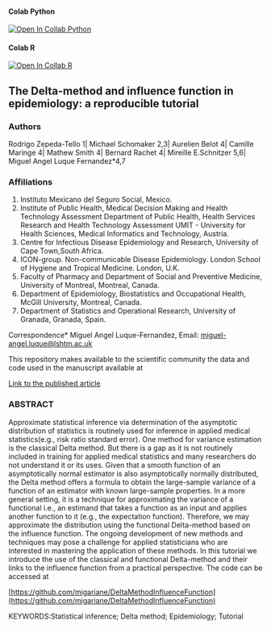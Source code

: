 #### Colab Python  
[![Open In Collab Python](https://colab.research.google.com/assets/colab-badge.svg)](https://colab.research.google.com/drive/1kMdpifukqeOek1ztUy-Vr4Gg6s12t4St?usp=sharing)  

#### Colab R  
[![Open In Collab R](https://colab.research.google.com/assets/colab-badge.svg)](https://colab.research.google.com/github/migariane/DeltaMethodInfluenceFunction/blob/main/R-CodeBoxes.ipynb)  

## The Delta-method and influence function in epidemiology: a reproducible tutorial

### Authors
Rodrigo Zepeda-Tello 1| Michael Schomaker 2,3| Aurelien Belot 4| Camille Maringe 4| Mathew Smith 4| Bernard Rachet 4| Mireille E.Schnitzer 5,6| Miguel Angel Luque Fernandez*4,7

### Affiliations 
1. Instituto Mexicano del Seguro Social, Mexico.
2. Institute of Public Health, Medical Decision Making and Health Technology Assessment Department of Public Health, Health Services Research and Health Technology Assessment UMIT - University for Health Sciences, Medical Informatics and Technology, Austria.
3. Centre for Infectious Disease Epidemiology and Research, University of Cape Town,South Africa.
4. ICON-group. Non-communicable Disease Epidemiology. London School of Hygiene and Tropical Medicine. London, U.K.
5. Faculty of Pharmacy and Department of Social and Preventive Medicine, University of Montreal, Montreal, Canada.
6. Department of Epidemiology, Biostatistics and Occupational Health, McGill University, Montreal, Canada.
7. Department of Statistics and Operational Research, University of Granada, Granada, Spain.

Correspondence* Miguel Angel Luque-Fernandez, Email: miguel-angel.luque@lshtm.ac.uk  

This repository makes available to the scientific community the data and code used in the manuscript available at  

[Link to the published article]()

### ABSTRACT
Approximate statistical inference via determination of the asymptotic distribution of statistics is routinely used for inference in applied medical statistics(e.g., risk ratio standard error). One method for variance estimation is the classical Delta method. But there is a gap as it is not routinely included in training for applied medical statistics and many researchers do not understand it or its uses. Given that a smooth function of an asymptotically normal estimator is also asymptotically normally distributed, the Delta method offers a formula to obtain the large-sample variance of a function of an estimator with known large-sample properties. In a more general setting, it is a technique for approximating the variance of a functional i.e., an estimand that takes a function as an input and applies another function to it (e.g., the expectation function). Therefore, we may approximate the distribution using the functional Delta-method based on the influence function. The ongoing development of new methods and techniques may pose a challenge for applied statisticians who are interested in mastering the application of these methods. In this tutorial we introduce the use of the classical and functional Delta-method and their links to the influence function from a practical perspective. The code can be accessed at 

[https://github.com/migariane/DeltaMethodInfluenceFunction](https://github.com/migariane/DeltaMethodInfluenceFunction)  

KEYWORDS:Statistical inference; Delta method; Epidemiology; Tutorial
